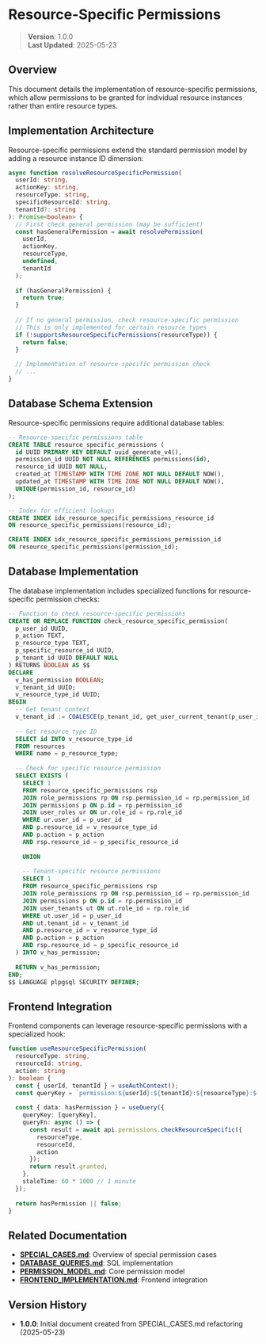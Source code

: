 
# Resource-Specific Permissions

> **Version**: 1.0.0  
> **Last Updated**: 2025-05-23

## Overview

This document details the implementation of resource-specific permissions, which allow permissions to be granted for individual resource instances rather than entire resource types.

## Implementation Architecture

Resource-specific permissions extend the standard permission model by adding a resource instance ID dimension:

```typescript
async function resolveResourceSpecificPermission(
  userId: string,
  actionKey: string,
  resourceType: string,
  specificResourceId: string,
  tenantId?: string
): Promise<boolean> {
  // First check general permission (may be sufficient)
  const hasGeneralPermission = await resolvePermission(
    userId, 
    actionKey, 
    resourceType,
    undefined,
    tenantId
  );
  
  if (hasGeneralPermission) {
    return true;
  }
  
  // If no general permission, check resource-specific permission
  // This is only implemented for certain resource types
  if (!supportsResourceSpecificPermissions(resourceType)) {
    return false;
  }
  
  // Implementation of resource-specific permission check
  // ...
}
```

## Database Schema Extension

Resource-specific permissions require additional database tables:

```sql
-- Resource-specific permissions table
CREATE TABLE resource_specific_permissions (
  id UUID PRIMARY KEY DEFAULT uuid_generate_v4(),
  permission_id UUID NOT NULL REFERENCES permissions(id),
  resource_id UUID NOT NULL,
  created_at TIMESTAMP WITH TIME ZONE NOT NULL DEFAULT NOW(),
  updated_at TIMESTAMP WITH TIME ZONE NOT NULL DEFAULT NOW(),
  UNIQUE(permission_id, resource_id)
);

-- Index for efficient lookups
CREATE INDEX idx_resource_specific_permissions_resource_id
ON resource_specific_permissions(resource_id);

CREATE INDEX idx_resource_specific_permissions_permission_id
ON resource_specific_permissions(permission_id);
```

## Database Implementation

The database implementation includes specialized functions for resource-specific permission checks:

```sql
-- Function to check resource-specific permissions
CREATE OR REPLACE FUNCTION check_resource_specific_permission(
  p_user_id UUID,
  p_action TEXT,
  p_resource_type TEXT,
  p_specific_resource_id UUID,
  p_tenant_id UUID DEFAULT NULL
) RETURNS BOOLEAN AS $$
DECLARE
  v_has_permission BOOLEAN;
  v_tenant_id UUID;
  v_resource_type_id UUID;
BEGIN
  -- Get tenant context
  v_tenant_id := COALESCE(p_tenant_id, get_user_current_tenant(p_user_id));
  
  -- Get resource type ID
  SELECT id INTO v_resource_type_id 
  FROM resources 
  WHERE name = p_resource_type;
  
  -- Check for specific resource permission
  SELECT EXISTS (
    SELECT 1
    FROM resource_specific_permissions rsp
    JOIN role_permissions rp ON rsp.permission_id = rp.permission_id
    JOIN permissions p ON p.id = rp.permission_id
    JOIN user_roles ur ON ur.role_id = rp.role_id
    WHERE ur.user_id = p_user_id
    AND p.resource_id = v_resource_type_id
    AND p.action = p_action
    AND rsp.resource_id = p_specific_resource_id
    
    UNION
    
    -- Tenant-specific resource permissions
    SELECT 1
    FROM resource_specific_permissions rsp
    JOIN role_permissions rp ON rsp.permission_id = rp.permission_id
    JOIN permissions p ON p.id = rp.permission_id
    JOIN user_tenants ut ON ut.role_id = rp.role_id
    WHERE ut.user_id = p_user_id
    AND ut.tenant_id = v_tenant_id
    AND p.resource_id = v_resource_type_id
    AND p.action = p_action
    AND rsp.resource_id = p_specific_resource_id
  ) INTO v_has_permission;
  
  RETURN v_has_permission;
END;
$$ LANGUAGE plpgsql SECURITY DEFINER;
```

## Frontend Integration

Frontend components can leverage resource-specific permissions with a specialized hook:

```typescript
function useResourceSpecificPermission(
  resourceType: string, 
  resourceId: string, 
  action: string
): boolean {
  const { userId, tenantId } = useAuthContext();
  const queryKey = `permission:${userId}:${tenantId}:${resourceType}:${resourceId}:${action}`;
  
  const { data: hasPermission } = useQuery({
    queryKey: [queryKey],
    queryFn: async () => {
      const result = await api.permissions.checkResourceSpecific({
        resourceType,
        resourceId,
        action
      });
      return result.granted;
    },
    staleTime: 60 * 1000 // 1 minute
  });
  
  return hasPermission || false;
}
```

## Related Documentation

- **[SPECIAL_CASES.md](SPECIAL_CASES.md)**: Overview of special permission cases
- **[DATABASE_QUERIES.md](DATABASE_QUERIES.md)**: SQL implementation
- **[PERMISSION_MODEL.md](PERMISSION_MODEL.md)**: Core permission model
- **[FRONTEND_IMPLEMENTATION.md](FRONTEND_IMPLEMENTATION.md)**: Frontend integration

## Version History

- **1.0.0**: Initial document created from SPECIAL_CASES.md refactoring (2025-05-23)
